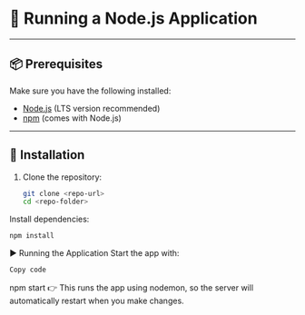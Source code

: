 # 🚀 Running a Node.js Application

---

## 📦 Prerequisites
Make sure you have the following installed:
- [Node.js](https://nodejs.org/) (LTS version recommended)
- [npm](https://www.npmjs.com/) (comes with Node.js)

---

## 🔧 Installation
1. Clone the repository:
   ```bash
   git clone <repo-url>
   cd <repo-folder>
Install dependencies:

 ```bash
npm install
```
▶️ Running the Application
Start the app with:
```bash
Copy code
```
npm start
👉 This runs the app using nodemon, so the server will automatically restart when you make changes.

